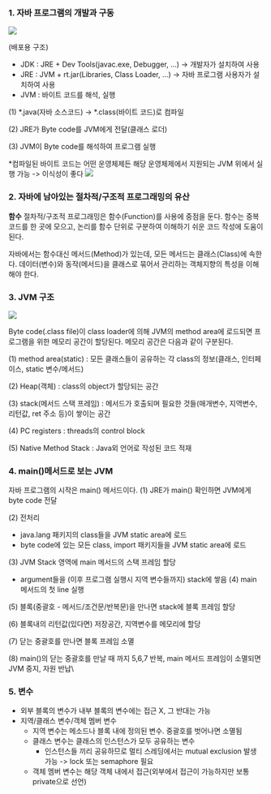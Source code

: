 ### 1. 자바 프로그램의 개발과 구동
![](https://images.velog.io/images/pro-park-gation/post/ad62fc5d-2e8a-4933-9212-6ae00fa50981/image.png)

(배포용 구조)
- JDK : JRE + Dev Tools(javac.exe, Debugger, ...)
-> 개발자가 설치하여 사용
- JRE : JVM + rt.jar(Libraries, Class Loader, ...)
-> 자바 프로그램 사용자가 설치하여 사용
- JVM : 바이트 코드를 해석, 실행

(1) *.java(자바 소스코드) -> *.class(바이트 코드)로 컴파일

(2) JRE가 Byte code를 JVM에게 전달(클래스 로더)

(3) JVM이 Byte code를 해석하여 프로그램 실행

*컴파일된 바이트 코드는 어떤 운영체제든 해당 운영체제에서 지원되는 JVM 위에서 실행 가능
-> 이식성이 좋다
![](https://images.velog.io/images/pro-park-gation/post/c25514cc-5c4f-4f66-96b0-5e17d9c4c788/image.png)


### 2. 자바에 남아있는 절차적/구조적 프로그래밍의 유산
**함수**
절차적/구조적 프로그래밍은 함수(Function)를 사용에 중점을 둔다.
함수는 중복 코드를 한 곳에 모으고, 논리를 함수 단위로 구분하여 이해하기 쉬운 코드 작성에 도움이 된다.

자바에서는 함수대신 메서드(Method)가 있는데, 모든 메서드는 클래스(Class)에 속한다.
데이터(변수)와 동작(메서드)을 클래스로 묶어서 관리하는 객체지향의 특성을 이해해야 한다.

### 3. JVM 구조

![](https://images.velog.io/images/pro-park-gation/post/6a115cda-dfae-4b83-a57b-d60d9aefe878/image.png)

Byte code(.class file)이 class loader에 의해 JVM의 method area에 로드되면 프로그램을 위한 메모리 공간이 할당된다. 메모리 공간은 다음과 같이 구분된다.

(1) method area(static) : 모든 클래스들이 공유하는 각 class의 정보(클래스, 인터페이스, static 변수/메서드)

(2) Heap(객체) : class의 object가 할당되는 공간

(3) stack(메서드 스택 프레임) : 메서드가 호출되며 필요한 것들(매개변수, 지역변수, 리턴값, ret 주소 등)이 쌓이는 공간

(4) PC registers : threads의 control block

(5) Native Method Stack : Java외 언어로 작성된 코드 적재

### 4. main()메서드로 보는 JVM
자바 프로그램의 시작은 main() 메서드이다.
(1) JRE가 main() 확인하면 JVM에게 byte code 전달

(2) 전처리 
  - java.lang 패키지의 class들을 JVM static area에 로드
  - byte code에 있는 모든 class, import 패키지들을 JVM static area에 로드

(3) JVM Stack 영역에 main 메서드의 스택 프레임 할당
  - argument들을 (이후 프로그램 실행시 지역 변수들까지) stack에 쌓음
(4) main 메서드의 첫 line 실행

(5) 블록(중괄호 - 메서드/조건문/반복문)을 만나면 stack에 블록 프레임 할당

(6) 블록내의 리턴값(있다면) 저장공간, 지역변수를 메모리에 할당

(7) 닫는 중괄호를 만나면 블록 프레임 소멸

(8) main()의 닫는 중괄호를 만날 때 까지 5,6,7 반복,
   main 메서드 프레임이 소멸되면 JVM 중지, 자원 반납\
   
   
### 5. 변수
- 외부 블록의 변수가 내부 블록의 변수에는 접근 X, 그 반대는 가능
- 지역/클래스 변수/객체 멤버 변수
  * 지역 변수는 메소드나 블록 내에 정의된 변수. 중괄호를 벗어나면 소멸됨
  * 클래스 변수는 클래스의 인스턴스가 모두 공유하는 변수
    + 인스턴스들 끼리 공유하므로 멀티 스레딩에서는 mutual exclusion 발생 가능
    -> lock 또는 semaphore 필요
  * 객체 멤버 변수는 해당 객체 내에서 접근(외부에서 접근이 가능하지만 보통 private으로 선언)
  
  


